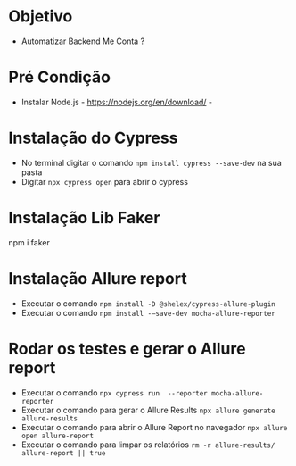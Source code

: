 # Objetivo

 - Automatizar Backend Me Conta ?

# Pré Condição

- Instalar Node.js - https://nodejs.org/en/download/ -
  
# Instalação do Cypress

- No terminal digitar o comando  `npm install cypress --save-dev` na sua pasta
- Digitar `npx cypress open` para abrir o cypress

# Instalação Lib Faker

 npm i faker

 # Instalação Allure report

 - Executar o comando `npm install -D @shelex/cypress-allure-plugin`
 - Executar o comando `npm install -—save-dev mocha-allure-reporter`

# Rodar os testes e gerar o Allure report

- Executar o comando `npx cypress run  --reporter mocha-allure-reporter`
- Executar o comando para gerar o Allure Results `npx allure generate allure-results`
- Executar o comando para abrir o Allure Report no navegador `npx allure open allure-report`
- Executar o comando para limpar os relatórios `rm -r allure-results/ allure-report || true`

